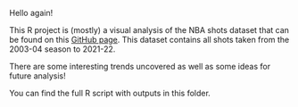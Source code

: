 Hello again!

This R project is (mostly) a visual analysis of the NBA shots dataset that can be found on this [GitHub page](https://github.com/DomSamangy/NBA_Shots_04_22). This dataset contains all shots taken from the 2003-04 season to 2021-22. 

There are some interesting trends uncovered as well as some ideas for future analysis!

You can find the full R script with outputs in this folder.

